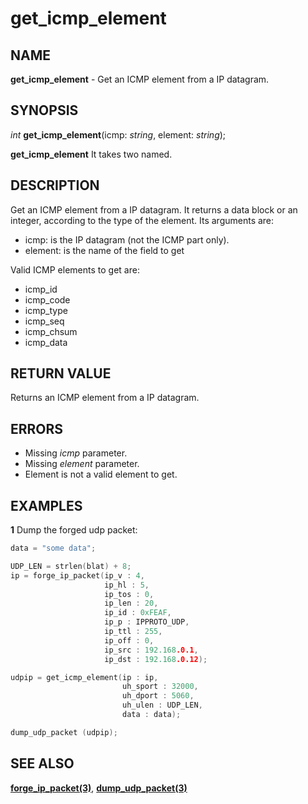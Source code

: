 # get_icmp_element

## NAME

**get_icmp_element** - Get an ICMP element from a IP datagram.

## SYNOPSIS

*int* **get_icmp_element**(icmp: *string*, element: *string*);

**get_icmp_element** It takes two named.


## DESCRIPTION

Get an ICMP element from a IP datagram. It returns a data block or an integer, according to the type of the element. Its arguments are:

- icmp: is the IP datagram (not the ICMP part only).
- element: is the name of the field to get
  
Valid ICMP elements to get are:

- icmp_id
- icmp_code
- icmp_type
- icmp_seq
- icmp_chsum
- icmp_data


## RETURN VALUE

Returns an ICMP element from a IP datagram.

## ERRORS

- Missing *icmp* parameter.
- Missing *element* parameter.
- Element is not a valid element to get.

## EXAMPLES

**1** Dump the forged udp packet:
```cpp
data = "some data";

UDP_LEN = strlen(blat) + 8;
ip = forge_ip_packet(ip_v : 4,
                     ip_hl : 5,
                     ip_tos : 0,
                     ip_len : 20,
                     ip_id : 0xFEAF,
                     ip_p : IPPROTO_UDP,
                     ip_ttl : 255,
                     ip_off : 0,
                     ip_src : 192.168.0.1,
                     ip_dst : 192.168.0.12);

udpip = get_icmp_element(ip : ip,
                         uh_sport : 32000,
                         uh_dport : 5060,
                         uh_ulen : UDP_LEN,
                         data : data);

dump_udp_packet (udpip);
```

## SEE ALSO

**[forge_ip_packet(3)](forge_ip_packet.md)**, **[dump_udp_packet(3)](dump_udp_packet.md)**
